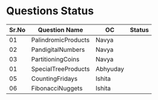 # Questions Status

| Sr.No | Question Name       | OC       | Status |
| ----- | ------------------- | -------- | ------ |
| 01    | PalindromicProducts | Navya    |        |
| 02    | PandigitalNumbers   | Navya    |        |
| 03    | PartitioningCoins   | Navya    |        |
| 01    | SpecialTreeProducts | Abhyuday |        |
| 05    | CountingFridays     | Ishita   |        |
| 06    | FibonacciNuggets    | Ishita   |        |
